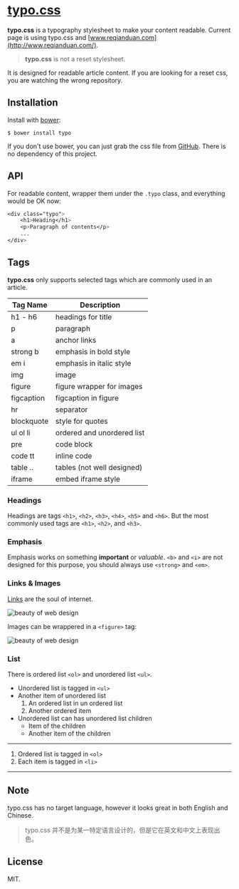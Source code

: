 # [typo.css](https://github.com/xiangming/typo)

**typo.css** is a typography stylesheet to make your content readable. Current page is using typo.css and [www.reqianduan.com](http://www.reqianduan.com/).

> **typo.css** is not a reset stylesheet.

It is designed for readable article content. If you are looking for a reset css, you are watching the wrong repository.

## Installation

Install with [bower](http://bower.io):

    $ bower install typo

If you don't use bower, you can just grab the css file from [GitHub](https://github.com/xiangming/typo). There is no dependency of this project.

## API

For readable content, wrapper them under the `.typo` class, and everything would be OK now:

```css
<div class="typo">
    <h1>Heading</h1>
    <p>Paragraph of contents</p>
    ...
</div>
```

## Tags

**typo.css** only supports selected tags which are commonly used in an article.

Tag Name   | Description
---------- | -----------------------------
h1 - h6    | headings for title
p          | paragraph
a          | anchor links
strong b   | emphasis in bold style
em i       | emphasis in italic style
img        | image
figure     | figure wrapper for images
figcaption | figcaption in figure
hr         | separator
blockquote | style for quotes
ul ol li   | ordered and unordered list
pre        | code block
code tt    | inline code
table ..   | tables (not well designed)
iframe     | embed iframe style


### Headings

Headings are tags `<h1>`, `<h2>`, `<h3>`, `<h4>`, `<h5>` and `<h6>`. But the most commonly used tags are `<h1>`, `<h2>`, and `<h3>`.

### Emphasis

Emphasis works on something **important** or *valuable*. `<b>` and `<i>` are not designed for this purpose, you should always use `<strong>` and `<em>`.

### Links & Images

[Links](https://github.com/xiangming/typo) are the soul of internet.

![beauty of web design](http://news.oneapm.com/content/images/2015/07/u-4078431349-436439537-fm-21-gp-0.jpg)

Images can be wrappered in a `<figure>` tag:

![beauty of web design](http://news.oneapm.com/content/images/2015/07/u-4078431349-436439537-fm-21-gp-0.jpg "The Beauty of Web Design")

### List

There is ordered list `<ol>` and unordered list `<ul>`.

* Unordered list is tagged in `<ul>`
* Another item of unordered list
    1. An ordered list in un ordered list
    2. Another ordered item
* Unordered list can has unordered list children
    * Item of the children
    * Another item of the children

----

1. Ordered list is tagged in `<ol>`
2. Each item is tagged in `<li>`

----

## Note

typo.css has no target language, however it looks great in both English and Chinese.

> typo.css 并不是为某一特定语言设计的，但是它在英文和中文上表现出色。

## License

MIT.
